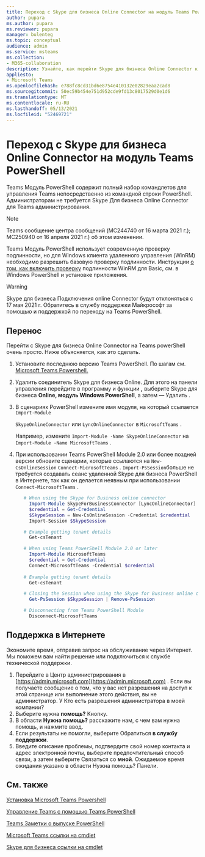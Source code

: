 ```yaml
---
title: Переход с Skype для бизнеса Online Connector на модуль Teams PowerShell
author: pupara
ms.author: pupara
ms.reviewer: pupara
manager: bulenteg
ms.topic: conceptual
audience: admin
ms.service: msteams
ms.collection:
- M365-collaboration
description: Узнайте, как перейти Skype для бизнеса Online Connector к Teams PowerShell для управления Teams.
appliesto:
- Microsoft Teams
ms.openlocfilehash: e788fc8cd31bd6e8754e410132e02829eaa2cad8
ms.sourcegitcommit: 50ec59b454e751d952cde9fd13c8017529d0e1d6
ms.translationtype: MT
ms.contentlocale: ru-RU
ms.lasthandoff: 05/13/2021
ms.locfileid: "52469721"
---
```

# <a name="migrating-from-skype-for-business-online-connector-to-the-teams-powershell-module"></a>Переход с Skype для бизнеса Online Connector на модуль Teams PowerShell

Teams Модуль PowerShell содержит полный набор командлетов для управления Teams непосредственно из командной строки PowerShell. Администраторам не требуется Skype Для бизнеса Online Connector для Teams администрирования.

> [!NOTE]
> Teams сообщение центра сообщений (MC244740 от 16 марта 2021 г.); MC250940 от 16 апреля 2021 г.) об этом изменении.
>
> Teams Модуль PowerShell использует современную проверку подлинности, но для Windows клиента удаленного управления (WinRM) необходимо разрешить базовую проверку подлинности. Инструкции [о том, как включить проверку](/skypeforbusiness/set-up-your-computer-for-windows-powershell/download-and-install-windows-powershell-5-1) подлинности WinRM для Basic, см. в Windows PowerShell и установке приложения.

> [!WARNING]
> Skype для бизнеса Подключения online Connector будут отклоняться с 17 мая 2021 г. Обратитесь в службу поддержки Майкрософт за помощью и поддержкой по переходу на Teams PowerShell.

## <a name="how-to-migrate"></a>Перенос

Перейти с Skype для бизнеса Online Connector на Teams powerShell очень просто. Ниже объясняется, как это сделать.

1. Установите последнюю версию Teams PowerShell. По шагам см. [Microsoft Teams Powershell.](teams-powershell-install.md)
2. Удалить соединитель Skype для бизнеса Online. Для этого на панели управления перейдите в программу и функции **,** выберите Skype для бизнеса **Online, модуль Windows PowerShell**, а затем **—** Удалить .
3. В сценариях PowerShell измените имя модуля, на который ссылается ```Import-Module```

    `SkypeOnlineConnector` или `LyncOnlineConnector` в `MicrosoftTeams` .

    Например, измените `Import-Module -Name SkypeOnlineConnector` на `Import-Module -Name MicrosoftTeams` .

4. При использовании Teams PowerShell Module 2.0 или более поздней версии обновите сценарии, которые ссылаются на `New-CsOnlineSession` `Connect-MicrosoftTeams` . `Import-PsSession`больше не требуется создавать сеанс удаленной Skype для бизнеса PowerShell в Интернете, так как он делается неявным при использовании `Connect-MicrosoftTeams` .

    ```powershell
       # When using the Skype for Business online connector
         Import-Module SkypeForBusinessConnector [LyncOnlineConnector]
         $credential = Get-Credential
         $SkypeSession = New-CsOnlineSession -Credential $credential
         Import-Session $SkypeSession
    
       # Example getting tenant details
         Get-csTenant
    
       # When using Teams PowerShell Module 2.0 or later
         Import-Module MicrosoftTeams
         $credential = Get-Credential
         Connect-MicrosoftTeams -Credential $credential
       
       # Example getting tenant details
         Get-csTenant
    
       # Closing the Session when using the Skype for Business online connector
         Get-PsSession $SkypeSession | Remove-PsSession
    
       # Disconnecting from Teams PowerShell Module 
         Disconnect-MicrosoftTeams
    ```

## <a name="online-support"></a>Поддержка в Интернете

Экономите время, отправив запрос на обслуживание через Интернет. Мы поможем вам найти решение или подключиться к службе технической поддержки.
1.  Перейдите в Центр администрирования в [https://admin.microsoft.com](https://admin.microsoft.com) . Если вы получаете сообщение о том, что у вас нет разрешения на доступ к этой странице или выполнение этого действия, вы не администратор. У Кто есть разрешения администратора в моей компании?
2.  Выберите нужна **помощь?** Кнопку.
3.  В области **Нужна помощь?** расскажите нам, с чем вам нужна помощь, и нажмите ввод.
4.  Если результаты не помогли, выберите Обратиться **в службу поддержки**.
5.  Введите описание проблемы, подтвердите свой номер контакта и адрес электронной почты, выберите предпочтительный способ связи, а затем выберите Связаться со **мной**. Ожидаемое время ожидания указано в области Нужна помощь? Панели.

## <a name="related-topics"></a>См. также

[Установка Microsoft Teams Powershell](teams-powershell-install.md)

[Управление Teams с помощью Teams PowerShell](teams-powershell-managing-teams.md)

[Teams Заметки о выпуске PowerShell](teams-powershell-release-notes.md)

[Microsoft Teams ссылки на cmdlet](/powershell/teams/?view=teams-ps)

[Skype для бизнеса ссылки на cmdlet](/powershell/skype/intro?view=skype-ps)

